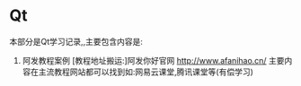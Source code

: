 # Qt

本部分是Qt学习记录,,主要包含内容是:
  1. 阿发教程案例 [教程地址搬运:]阿发你好官网 http://www.afanihao.cn/  主要内容在主流教程网站都可以找到如:网易云课堂,腾讯课堂等(有偿学习)
  
